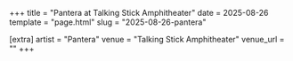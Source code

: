 +++
title = "Pantera at Talking Stick Amphitheater"
date = 2025-08-26
template = "page.html"
slug = "2025-08-26-pantera"

[extra]
artist = "Pantera"
venue = "Talking Stick Amphitheater"
venue_url = ""
+++
